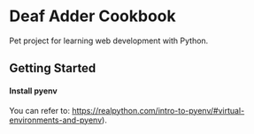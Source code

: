 # Deaf Adder Cookbook

Pet project for learning web development with Python.

## Getting Started

#### Install pyenv

You can refer to: https://realpython.com/intro-to-pyenv/#virtual-environments-and-pyenv).

